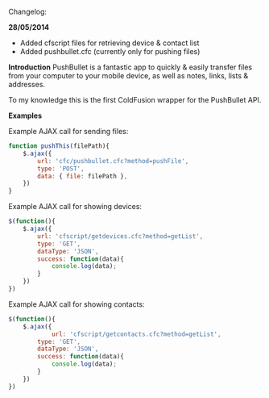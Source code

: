Changelog:

**28/05/2014**
- Added cfscript files for retrieving device & contact list 
- Added pushbullet.cfc (currently only for pushing files)

**Introduction**
PushBullet is a fantastic app to quickly & easily transfer files from your computer to your mobile device, as well as notes, links, lists & addresses.

To my knowledge this is the first ColdFusion wrapper for the PushBullet API.

**Examples**

Example AJAX call for sending files:

```javascript
function pushThis(filePath){
	$.ajax({
		url: 'cfc/pushbullet.cfc?method=pushFile',
		type: 'POST',
		data: { file: filePath },
	})
}
```
Example AJAX call for showing devices:

```javascript
$(function(){
	$.ajax({
		url: 'cfscript/getdevices.cfc?method=getList',
		type: 'GET',
		dataType: 'JSON',
		success: function(data){
			console.log(data);
		}
	})
})
```
Example AJAX call for showing contacts:

```javascript
$(function(){
	$.ajax({
        	url: 'cfscript/getcontacts.cfc?method=getList',
		type: 'GET',
		dataType: 'JSON',
		success: function(data){
			console.log(data);
		}
	})
})
```

